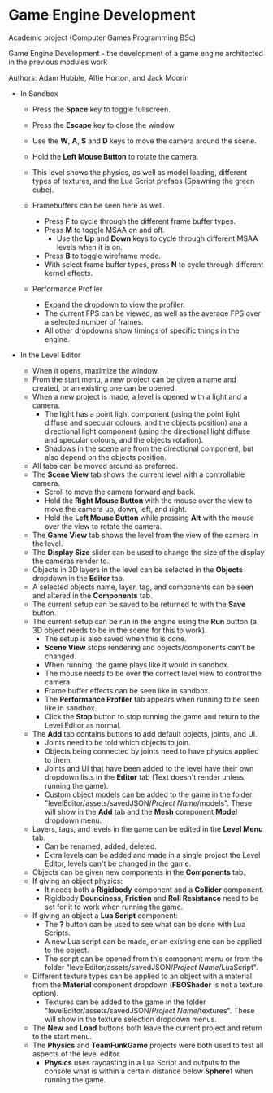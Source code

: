 # Game Engine Development
Academic project (Computer Games Programming BSc)

Game Engine Development - the development of a game engine architected in the previous modules work

Authors: Adam Hubble, Alfie Horton, and Jack Moorin

- In Sandbox
  - Press the **Space** key to toggle fullscreen.
  - Press the **Escape** key to close the window.
  - Use the **W**, **A**, **S** and **D** keys to move the camera around the scene.
  - Hold the **Left Mouse Button** to rotate the camera.
  
  - This level shows the physics, as well as model loading, different types of textures, and the Lua Script prefabs (Spawning the green cube).
  - Framebuffers can be seen here as well.
    - Press **F** to cycle through the different frame buffer types.
    - Press **M** to toggle MSAA on and off.
      - Use the **Up** and **Down** keys to cycle through different MSAA levels when it is on.
    - Press **B** to toggle wireframe mode.
    - With select frame buffer types, press **N** to cycle through different kernel effects.

  - Performance Profiler
    - Expand the dropdown to view the profiler.
    - The current FPS can be viewed, as well as the average FPS over a selected number of frames.
    - All other dropdowns show timings of specific things in the engine.

- In the Level Editor
  - When it opens, maximize the window.
  - From the start menu, a new project can be given a name and created, or an existing one can be opened.
  - When a new project is made, a level is opened with a light and a camera.
    - The light has a point light component (using the point light diffuse and specular colours, and the objects position) ana a directional light component (using the directional light diffuse and specular colours, and the objects rotation).
    - Shadows in the scene are from the directional component, but also depend on the objects position.
  - All tabs can be moved around as preferred.
  - The **Scene View** tab shows the current level with a controllable camera.
    - Scroll to move the camera forward and back.
    - Hold the **Right Mouse Button** with the mouse over the view to move the camera up, down, left, and right.
    - Hold the **Left Mouse Button** while pressing **Alt** with the mouse over the view to rotate the camera.
  - The **Game View** tab shows the level from the view of the camera in the level.
  - The **Display Size** slider can be used to change the size of the display the cameras render to.
  - Objects in 3D layers in the level can be selected in the **Objects** dropdown in the **Editor** tab.
  - A selected objects name, layer, tag, and components can be seen and altered in the **Components** tab.
  - The current setup can be saved to be returned to with the **Save** button.
  - The current setup can be run in the engine using the **Run** button (a 3D object needs to be in the scene for this to work).
    - The setup is also saved when this is done.
    - **Scene View** stops rendering and objects/components can't be changed.
    - When running, the game plays like it would in sandbox. 
    - The mouse needs to be over the correct level view to control the camera.
    - Frame buffer effects can be seen like in sandbox.
    - The **Performance Profiler** tab appears when running to be seen like in sandbox.
    - Click the **Stop** button to stop running the game and return to the Level Editor as normal.
  - The **Add** tab contains buttons to add default objects, joints, and UI.
    - Joints need to be told which objects to join.
    - Objects being connected by joints need to have physics applied to them.
    - Joints and UI that have been added to the level have their own dropdown lists in the **Editor** tab (Text doesn't render unless running the game).
    - Custom object models can be added to the game in the folder: "levelEditor/assets/savedJSON/*Project Name*/models". These will show in the **Add** tab and the **Mesh** component **Model** dropdown menu.
  - Layers, tags, and levels in the game can be edited in the **Level Menu** tab.
    - Can be renamed, added, deleted.
    - Extra levels can be added and made in a single project the Level Editor, levels can't be changed in the game.
  - Objects can be given new components in the **Components** tab.
  - If giving an object physics:
    - It needs both a **Rigidbody** component and a **Collider** component.
    - Rigidbody **Bounciness**, **Friction** and **Roll Resistance** need to be set for it to work when running the game.
  - If giving an object a **Lua Script** component: 
    - The **?** button can be used to see what can be done with Lua Scripts.
    - A new Lua script can be made, or an existing one can be applied to the object.
    - The script can be opened from this component menu or from the folder "levelEditor/assets/savedJSON/*Project Name*/LuaScript".
  - Different texture types can be applied to an object with a material from the **Material** component dropdown (**FBOShader** is not a texture option).
    - Textures can be added to the game in the folder "levelEditor/assets/savedJSON/*Project Name*/textures". These will show in the texture selection dropdown menus.
  - The **New** and **Load** buttons both leave the current project and return to the start menu.
  - The **Physics** and **TeamFunkGame** projects were both used to test all aspects of the level editor.
    - **Physics** uses raycasting in a Lua Script and outputs to the console what is within a certain distance below **Sphere1** when running the game.

